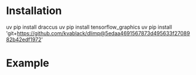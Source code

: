 # Installation
uv pip install draccus
uv pip install tensorflow_graphics
uv pip install 'git+https://github.com/kvablack/dlimp@5edaa4691567873d495633f2708982b42edf1972'

# Example
